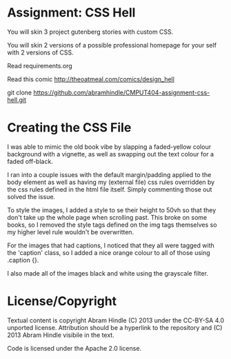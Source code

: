Assignment: CSS Hell
====================

You will skin 3 project gutenberg stories with custom CSS.

You will skin 2 versions of a possible professional homepage for your
self with 2 versions of CSS.

Read requirements.org

Read this comic http://theoatmeal.com/comics/design_hell

git clone https://github.com/abramhindle/CMPUT404-assignment-css-hell.git

# Creating the CSS File
I was able to mimic the old book vibe by slapping a faded-yellow colour background with a vignette, as well as swapping out the text colour for a faded off-black.

I ran into a couple issues with the default margin/padding applied to the body element as well as having my (external file) css rules overridden by the css rules defined in the html file itself. Simply commenting those out solved the issue.

To style the images, I added a style to se their height to 50vh so that they don't take up the whole page when scrolling past. This broke on some books, so I removed the style tags defined on the img tags themselves so my higher level rule wouldn't be overwritten.

For the images that had captions, I noticed that they all were tagged with the 'caption' class, so I added a nice orange colour to all of those using .caption {}.

I also made all of the images black and white using the grayscale filter.

License/Copyright
=================

Textual content is copyright Abram Hindle (C) 2013 under the CC-BY-SA
4.0 unported license. Attribution should be a hyperlink to the
repository and (C) 2013 Abram Hindle visibile in the text.

Code is licensed under the Apache 2.0 license.


